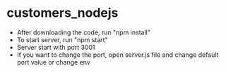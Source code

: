 # customers_nodejs
* After downloading the code, run "npm install"
* To start server, run "npm start"
* Server start with port 3001
* If you want to change the port, open server.js file and change default port value or change env
